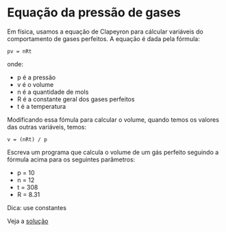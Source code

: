 # Equação da pressão de gases

Em física, usamos a equação de Clapeyron para cálcular variáveis do
comportamento de gases perfeitos. A equação é dada pela fórmula:

```
pv = nRt
```

onde:

- p é a pressão
- v é o volume
- n é a quantidade de mols
- R é a constante geral dos gases perfeitos
- t é a temperatura

Modificando essa fómula para calcular o volume, quando temos os valores das
outras variáveis, temos:

```
v = (nRt) / p
```

Escreva um programa que calcula o volume de um gás perfeito seguindo a fórmula
acima para os seguintes parâmetros:

- p = 10
- n = 12
- t = 308
- R = 8.31

Dica: use constantes

Veja a [solução](./solucoes/05-pressao-gases.go)